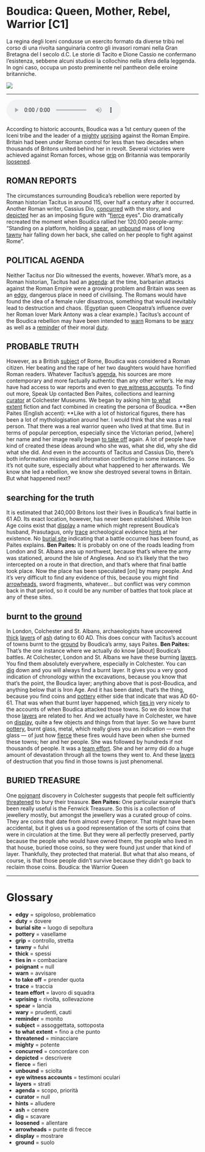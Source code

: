 # Boudica: Queen, Mother, Rebel, Warrior   [C1]

La regina degli Iceni condusse un esercito formato da diverse tribù nel corso di una rivolta sanguinaria contro gli invasori romani nella Gran Bretagna del I secolo d.C. Le storie di Tacito e Dione Cassio ne confermano l’esistenza, sebbene alcuni studiosi la collochino nella sfera della leggenda. In ogni caso, occupa un posto preminente nel pantheon delle eroine britanniche.

![](Boudica%20Queen,%20Mother,%20Rebel,%20Warrior.jpg)

--------------

<div>
<audio controls autoplay>
    <source src="https://raw.githubusercontent.com/dartie/speakup/main/2023-04/Boudica%20Queen,%20Mother,%20Rebel,%20Warrior.mp3" type="audio/mpeg">
</audio>
</div>


According to historic accounts, Boudica was a 1st century queen of the Iceni tribe and the leader of a [mighty](## "potente") [uprising](## "rivolta, sollevazione") against the Roman Empire. Britain had been under Roman control for less than two decades when thousands of Britons united behind her in revolt. Several victories were achieved against Roman forces, whose [grip](## "controllo, stretta") on Britannia was temporarily [loosened](## "allentare"). 

## ROMAN REPORTS
The circumstances surrounding Boudica’s rebellion were reported by Roman historian Tacitus in around 115, over half a century after it occurred. Another Roman writer, Cassius Dio, [concurred](## "concordare con") with the story, and [depicted](## "descrivere") her as an imposing figure with “[fierce](## "fieri") eyes". Dio dramatically recreated the moment when Boudica rallied her 120,000 people-army: “Standing on a platform, holding a [spear](## "lancia"), an [unbound](## "sciolta") mass of long [tawny](## "fulvi") hair falling down her back, she called on her people to fight against Rome”.

## POLITICAL AGENDA
Neither Tacitus nor Dio witnessed the events, however. What’s more, as a Roman historian, Tacitus had an [agenda](## "scopo, priorità"): at the time, barbarian attacks against the Roman Empire were a growing problem and Britain was seen as an [edgy](## "spigoloso, problematico"), dangerous place in need of civilising. The Romans would have found the idea of a female ruler disastrous, something that would inevitably lead to destruction and chaos. (Egyptian queen Cleopatra’s influence over her Roman lover Mark Antony was a clear example.) Tacitus’s account of the Boudica rebellion may have been intended to [warn](## "avvisare") Romans to be [wary](## "prudenti, cauti") as well as a [reminder](## "monito") of their moral [duty](## "dovere"). 

## PROBABLE TRUTH
However, as a British [subject](## "assoggettata, sottoposta") of Rome, Boudica was considered a Roman citizen. Her beating and the rape of her two daughters would have horrified Roman readers. Whatever Tacitus’s [agenda](## "scopo, priorità"), his sources are more contemporary and more factually authentic than any other writer’s. He may have had access to war reports and even to [eye witness accounts](## "testimoni oculari"). To find out more, Speak Up contacted Ben Paites, collections and learning [curator](## "null") at Colchester Museums. We began by asking him [to what extent](## "fino a che punto") fiction and fact combined in creating the persona of Boudica.
**Ben Paites (English accent): **Like with a lot of historical figures, there has been a lot of mythologisation around her. I would think that she was a real person. That there was a real warrior queen who lived at that time. But in terms of popular perception, especially since the Victorian period, [where] her name and her image really began [to take off](## "prender quota") again. A lot of people have kind of created these ideas around who she was, what she did, why she did what she did. And even in the accounts of Tacitus and Cassius Dio, there’s both information missing and information conflicting in some instances. So it’s not quite sure, especially about what happened to her afterwards. We know she led a rebellion, we know she destroyed several towns in Britain. But what happened next?

## searching for the truth
It is estimated that 240,000 Britons lost their lives in Boudica’s final battle in 61 AD. Its exact location, however, has never been established. While Iron Age coins exist that [display](## "mostrare") a name which might represent Boudica’s husband, Prasutagus, only [trace](## "traccia") archeological evidence [hints](## "alludere") at her existence. No [burial site](## "luogo di sepoltura") indicating that a battle occurred has been found, as Paites explains.
**Ben Paites:** It is probably on one of the roads leading from London and St. Albans area up northwest, because that’s where the army was stationed, around the Isle of Anglesea. And so it’s likely that the two intercepted on a route in that direction, and that’s where that final battle took place. Now the place has been speculated [on] by many people. And it’s very difficult to find any evidence of this, because you might find [arrowheads](## "punte di frecce"), sword fragments, whatever... but conflict was very common back in that period, so it could be any number of battles that took place at any of these sites.

## burnt to the [ground](## "suolo")
In London, Colchester and St. Albans, archaeologists have uncovered [thick](## "spessi") [layers](## "strati") of [ash](## "cenere") dating to 60 AD. This does concur with Tacitus’s account of towns burnt to the [ground](## "suolo") by Boudica’s army, says Paites.
**Ben Paites:** That’s the one instance where we actually do know [about] Boudica’s battles. At Colchester, London and St. Albans we have these burning [layers](## "strati"). You find them absolutely everywhere, especially in Colchester. You can [dig](## "scavare") down and you will always find a burnt layer. It gives you a very good indication of chronology within the excavations, because you know that that’s the point, the Boudica layer; anything above that is post-Boudica, and anything below that is Iron Age. And it has been dated, that’s the thing, because you find coins and [pottery](## "vasellame") either side that indicate that was AD 60-61. That was when that burnt layer happened, which [ties in](## "combaciare") very nicely to the accounts of when Boudica attacked those towns. So we do know that those [layers](## "strati") are related to her. And we actually have in Colchester, we have on [display](## "mostrare"), quite a few objects and things from that layer. So we have burnt [pottery](## "vasellame"), burnt glass, metal, which really gives you an indication — even the glass — of just how [fierce](## "fieri") these fires would have been when she burned these towns; her and her people. She was followed by hundreds if not thousands of people. It was a [team effort](## "lavoro di squadra"). She and her army did do a huge amount of devastation through all the towns they went to. And these [layers](## "strati") of destruction that you find in those towns is just phenomenal.

## BURIED TREASURE
One [poignant](## "null") discovery in Colchester suggests that people felt sufficiently [threatened](## "minacciare") to bury their treasure.
**Ben Paites:** One particular example that’s been really useful is the Fenwick Treasure. So this is a collection of jewellery mostly, but amongst the jewellery was a curated group of coins. They are coins that date from almost every Emperor. That might have been accidental, but it gives us a good representation of the sorts of coins that were in circulation at the time. But they were all perfectly preserved, partly because the people who would have owned them, the people who lived in that house, buried those coins, so they were found just under that kind of layer. Thankfully, they protected that material. But what that also means, of course, is that those people didn’t survive because they didn’t go back to reclaim those coins.
Boudica: the Warrior Queen

--------------

<div style = "display:block; clear:both; page-break-after:always;"></div>

# Glossary
* **edgy** = spigoloso, problematico
* **duty** = dovere
* **burial site** = luogo di sepoltura
* **pottery** = vasellame
* **grip** = controllo, stretta
* **tawny** = fulvi
* **thick** = spessi
* **ties in** = combaciare
* **poignant** = null
* **warn** = avvisare
* **to take off** = prender quota
* **trace** = traccia
* **team effort** = lavoro di squadra
* **uprising** = rivolta, sollevazione
* **spear** = lancia
* **wary** = prudenti, cauti
* **reminder** = monito
* **subject** = assoggettata, sottoposta
* **to what extent** = fino a che punto
* **threatened** = minacciare
* **mighty** = potente
* **concurred** = concordare con
* **depicted** = descrivere
* **fierce** = fieri
* **unbound** = sciolta
* **eye witness accounts** = testimoni oculari
* **layers** = strati
* **agenda** = scopo, priorità
* **curator** = null
* **hints** = alludere
* **ash** = cenere
* **dig** = scavare
* **loosened** = allentare
* **arrowheads** = punte di frecce
* **display** = mostrare
* **ground** = suolo
